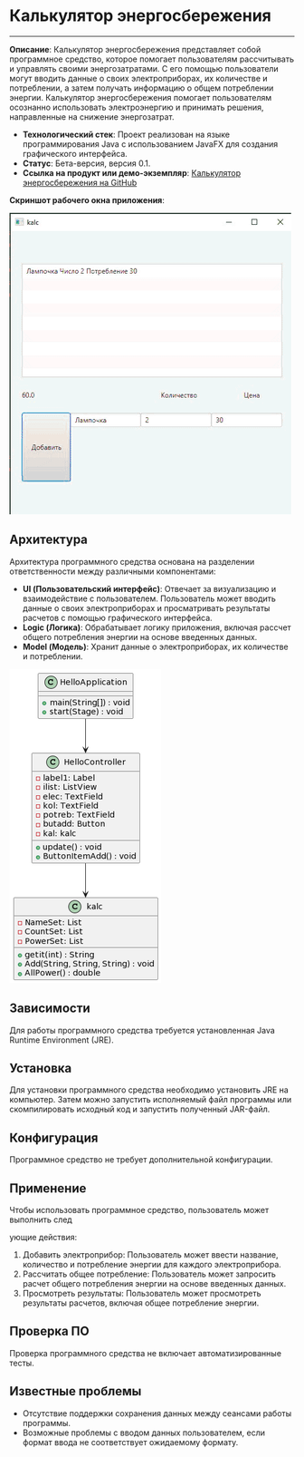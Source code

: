 # Калькулятор энергосбережения

---

**Описание**: Калькулятор энергосбережения представляет собой программное средство, которое помогает пользователям рассчитывать и управлять своими энергозатратами. С его помощью пользователи могут вводить данные о своих электроприборах, их количестве и потреблении, а затем получать информацию о общем потреблении энергии. Калькулятор энергосбережения помогает пользователям осознанно использовать электроэнергию и принимать решения, направленные на снижение энергозатрат.

- **Технологический стек**: Проект реализован на языке программирования Java с использованием JavaFX для создания графического интерфейса.
- **Статус**: Бета-версия, версия 0.1.
- **Ссылка на продукт или демо-экземпляр**: [Калькулятор энергосбережения на GitHub](https://github.com/ppssppnt/erg_kalc/edit/main/README.md)

**Скриншот рабочего окна приложения**:

![Скриншот](https://github.com/ppssppnt/erg_kalc/blob/main/docs/design/1.png?raw=true)

## Архитектура

Архитектура программного средства основана на разделении ответственности между различными компонентами:

- **UI (Пользовательский интерфейс)**: Отвечает за визуализацию и взаимодействие с пользователем. Пользователь может вводить данные о своих электроприборах и просматривать результаты расчетов с помощью графического интерфейса.
- **Logic (Логика)**: Обрабатывает логику приложения, включая рассчет общего потребления энергии на основе введенных данных.
- **Model (Модель)**: Хранит данные о электроприборах, их количестве и потреблении.

![Диаграмма классов](https://github.com/ppssppnt/erg_kalc/blob/main/docs/architecture/cl1.png)

## Зависимости

Для работы программного средства требуется установленная Java Runtime Environment (JRE).

## Установка

Для установки программного средства необходимо установить JRE на компьютер. Затем можно запустить исполняемый файл программы или скомпилировать исходный код и запустить полученный JAR-файл.

## Конфигурация

Программное средство не требует дополнительной конфигурации.

## Применение

Чтобы использовать программное средство, пользователь может выполнить след

ующие действия:

1. Добавить электроприбор: Пользователь может ввести название, количество и потребление энергии для каждого электроприбора.
2. Рассчитать общее потребление: Пользователь может запросить расчет общего потребления энергии на основе введенных данных.
3. Просмотреть результаты: Пользователь может просмотреть результаты расчетов, включая общее потребление энергии.

## Проверка ПО

Проверка программного средства не включает автоматизированные тесты.

## Известные проблемы

- Отсутствие поддержки сохранения данных между сеансами работы программы.
- Возможные проблемы с вводом данных пользователем, если формат ввода не соответствует ожидаемому формату.

<!---
## Получение справочной информации

Опишите, как получить помощь с этим программным обеспечением (это могут быть ссылки на систему отслеживания проблем, вики, список рассылки и т. д.)

**Другое**

Если у вас есть вопросы, проблемы, отчеты об ошибках и т. д., сообщите о проблеме в системе отслеживания проблем этого репозитория.


--->
